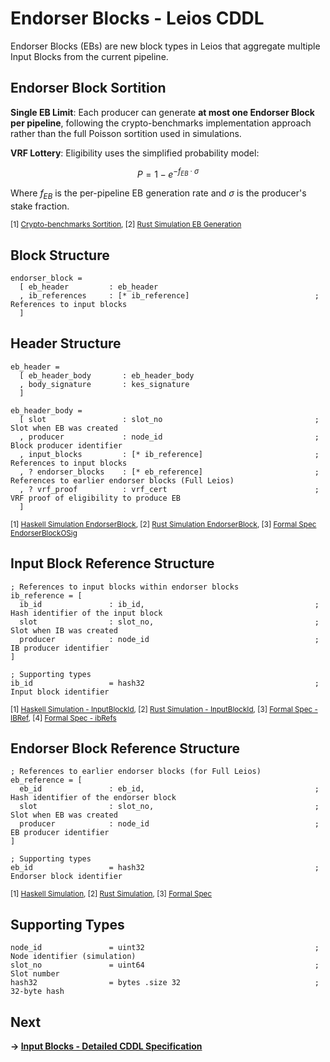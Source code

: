 # Endorser Blocks - Leios CDDL

Endorser Blocks (EBs) are new block types in Leios that aggregate multiple Input Blocks from the current pipeline.

## Endorser Block Sortition

**Single EB Limit**: Each producer can generate **at most one Endorser Block per pipeline**, following the crypto-benchmarks implementation approach rather than the full Poisson sortition used in simulations.

**VRF Lottery**: Eligibility uses the simplified probability model:

$$P = 1 - e^{-f_{EB} \cdot \sigma}$$

Where $f_{EB}$ is the per-pipeline EB generation rate and $\sigma$ is the producer's stake fraction.

<sub>[1] [Crypto-benchmarks Sortition](https://github.com/input-output-hk/ouroboros-leios/blob/main/crypto-benchmarks.rs/Specification.md#L63-L65), [2] [Rust Simulation EB Generation](https://github.com/input-output-hk/ouroboros-leios/blob/main/sim-rs/sim-core/src/sim/node.rs#L606-L641)</sub>

## Block Structure

```cddl
endorser_block =
  [ eb_header         : eb_header
  , ib_references     : [* ib_reference]                            ; References to input blocks
  ]
```

## Header Structure

```cddl
eb_header =
  [ eb_header_body       : eb_header_body
  , body_signature       : kes_signature
  ]

eb_header_body =
  [ slot                 : slot_no                                  ; Slot when EB was created
  , producer             : node_id                                  ; Block producer identifier
  , input_blocks         : [* ib_reference]                         ; References to input blocks
  , ? endorser_blocks    : [* eb_reference]                         ; References to earlier endorser blocks (Full Leios)
  , ? vrf_proof          : vrf_cert                                 ; VRF proof of eligibility to produce EB
  ]
```
<sub>[1] [Haskell Simulation EndorserBlock](https://github.com/input-output-hk/ouroboros-leios/blob/main/simulation/src/LeiosProtocol/Common.hs#L160-L171), [2] [Rust Simulation EndorserBlock](https://github.com/input-output-hk/ouroboros-leios/blob/main/sim-rs/sim-core/src/model.rs#L167-L176), [3] [Formal Spec EndorserBlockOSig](https://github.com/input-output-hk/ouroboros-leios-formal-spec/blob/main/formal-spec/Leios/Blocks.agda#L97-L106)</sub>

## Input Block Reference Structure

```cddl
; References to input blocks within endorser blocks
ib_reference = [
  ib_id               : ib_id,                                      ; Hash identifier of the input block
  slot                : slot_no,                                    ; Slot when IB was created
  producer            : node_id                                     ; IB producer identifier
]

; Supporting types
ib_id                 = hash32                                      ; Input block identifier
```
<sub>[1] [Haskell Simulation - InputBlockId](https://github.com/input-output-hk/ouroboros-leios/blob/main/simulation/src/LeiosProtocol/Common.hs#L100-L105), [2] [Rust Simulation - InputBlockId](https://github.com/input-output-hk/ouroboros-leios/blob/main/sim-rs/sim-core/src/model.rs#L98-L105), [3] [Formal Spec - IBRef](https://github.com/input-output-hk/ouroboros-leios-formal-spec/blob/main/formal-spec/Leios/Blocks.agda#L33), [4] [Formal Spec - ibRefs](https://github.com/input-output-hk/ouroboros-leios-formal-spec/blob/main/formal-spec/Leios/Blocks.agda#L101)</sub>

## Endorser Block Reference Structure

```cddl
; References to earlier endorser blocks (for Full Leios)
eb_reference = [
  eb_id               : eb_id,                                      ; Hash identifier of the endorser block  
  slot                : slot_no,                                    ; Slot when EB was created
  producer            : node_id                                     ; EB producer identifier
]

; Supporting types
eb_id                 = hash32                                      ; Endorser block identifier
```
<sub>[1] [Haskell Simulation](https://github.com/input-output-hk/ouroboros-leios/blob/main/simulation/src/LeiosProtocol/Common.hs#L161-L163), [2] [Rust Simulation](https://github.com/input-output-hk/ouroboros-leios/blob/main/sim-rs/sim-core/src/model.rs#L148-L152), [3] [Formal Spec](https://github.com/input-output-hk/ouroboros-leios-formal-spec/blob/main/formal-spec/Leios/Blocks.agda#L34)</sub>

## Supporting Types

```cddl
node_id               = uint32                                      ; Node identifier (simulation)
slot_no               = uint64                                      ; Slot number
hash32                = bytes .size 32                              ; 32-byte hash
```

## Next
**→ [Input Blocks - Detailed CDDL Specification](input-blocks.md)**